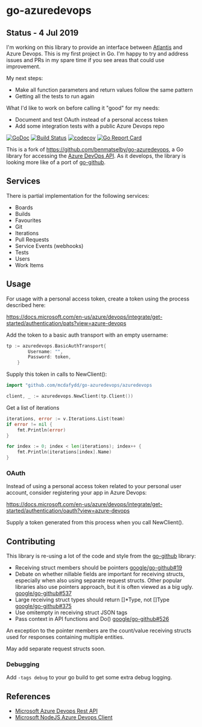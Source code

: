 # go-azuredevops

## Status - 4 Jul 2019

I'm working on this library to provide an interface between [Atlantis](https://runatlantis.io) and Azure Devops.  This is my first project in Go.  I'm happy to try and address issues and PRs in my spare time if you see areas that could use improvement. 

My next steps:

- Make all function parameters and return values follow the same pattern
- Getting all the tests to run again

What I'd like to work on before calling it "good" for my needs:

- Document and test OAuth instead of a personal access token
- Add some integration tests with a public Azure Devops repo


[![GoDoc](https://godoc.org/github.com/mcdafydd/go-azuredevops/azuredevops?status.svg)](https://godoc.org/github.com/mcdafydd/go-azuredevops/azuredevops)
[![Build Status](https://travis-ci.org/mcdafydd/go-azuredevops.png?branch=master)](https://travis-ci.org/mcdafydd/go-azuredevops)
[![codecov](https://codecov.io/gh/mcdafydd/go-azuredevops/branch/master/graph/badge.svg)](https://codecov.io/gh/mcdafydd/go-azuredevops)
[![Go Report Card](https://goreportcard.com/badge/github.com/mcdafydd/go-azuredevops?style=flat-square)](https://goreportcard.com/report/github.com/mcdafydd/go-azuredevops)

This is a fork of https://github.com/benmatselby/go-azuredevops, a Go library for accessing the [Azure DevOps API](https://docs.microsoft.com/en-gb/rest/api/vsts/).  As it develops, the library is looking more like of a port of [go-github](https://github.com/google/go-github).

## Services

There is partial implementation for the following services:

* Boards
* Builds
* Favourites
* Git
* Iterations
* Pull Requests
* Service Events (webhooks)
* Tests
* Users
* Work Items

## Usage

For usage with a personal access token, create a token using the process described here:

https://docs.microsoft.com/en-us/azure/devops/integrate/get-started/authentication/pats?view=azure-devops

Add the token to a basic auth transport with an empty username:

```go
tp := azuredevops.BasicAuthTransport{
		Username: "",
		Password: token,
	}
```

Supply this token in calls to NewClient():

```go
import "github.com/mcdafydd/go-azuredevops/azuredevops

client, _ := azuredevops.NewClient(tp.Client())
```

Get a list of iterations

```go
iterations, error := v.Iterations.List(team)
if error != nil {
    fmt.Println(error)
}

for index := 0; index < len(iterations); index++ {
    fmt.Println(iterations[index].Name)
}
```

### OAuth
Instead of using a personal access token related to your personal user account, consider registering your app in Azure Devops:

https://docs.microsoft.com/en-us/azure/devops/integrate/get-started/authentication/oauth?view=azure-devops

Supply a token generated from this process when you call NewClient().

## Contributing
This library is re-using a lot of the code and style from the [go-github](https://github.com/google/go-github/) library:

* Receiving struct members should be pointers [google/go-github#19](https://github.com/google/go-github/issues/19)
* Debate on whether nillable fields are important for receiving structs, especially when also using separate request structs.  Other popular libraries also use pointers approach, but it is often viewed as a big ugly. [google/go-github#537](https://github.com/google/go-github/issues/537)
* Large receiving struct types should return []*Type, not []Type [google/go-github#375](https://github.com/google/go-github/pull/375)
* Use omitempty in receiving struct JSON tags
* Pass context in API functions and Do() [google/go-github#526](https://github.com/google/go-github/issues/526#issuecomment-280985393) 

An exception to the pointer members are the count/value receiving structs used for responses containing multiple entities.

May add separate request structs soon.

### Debugging
Add `-tags debug` to your go build to get some extra debug logging.

## References
* [Microsoft Azure Devops Rest API](https://github.com/MicrosoftDocs/vsts-rest-api-specs)
* [Microsoft NodeJS Azure Devops Client](https://github.com/Microsoft/azure-devops-node-api)

